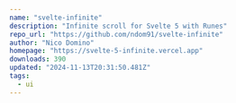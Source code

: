 ```yaml
---
name: "svelte-infinite"
description: "Infinite scroll for Svelte 5 with Runes"
repo_url: "https://github.com/ndom91/svelte-infinite"
author: "Nico Domino"
homepage: "https://svelte-5-infinite.vercel.app"
downloads: 390
updated: "2024-11-13T20:31:50.481Z"
tags: 
  - ui
---
```

